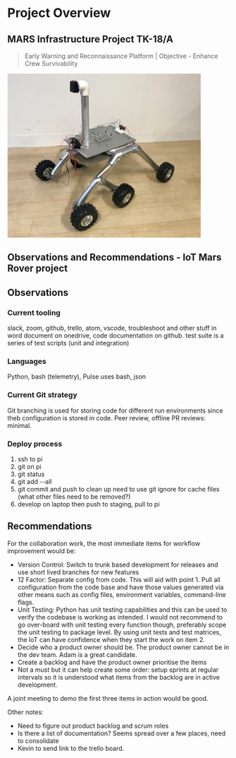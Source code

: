 # Project Overview #

## MARS Infrastructure Project TK-18/A ##

> Early Warning and Reconnaissance Platform | Objective - Enhance Crew Survivability

![Rover scale model](rover.png)

## Observations and Recommendations - IoT Mars Rover project ##

## Observations ##

### Current tooling ###

slack, zoom, github, trello, atom, vscode, troubleshoot and other stuff in word document on onedrive, code documentation on github.  test suite is a series of test scripts (unit and integration)

### Languages ###

Python, bash (telemetry), Pulse uses bash, json

### Current Git strategy ###

Git branching is used for storing code for different run environments since theb configuration is stored in code.
Peer review, offline PR reviews: minimal.

### Deploy process ###

1. ssh to pi
2. git on pi
3. git status
4. git add --all
5. git commit and push to clean up
need to use git ignore for cache files (what other files need to be removed?)
6. develop on laptop then push to staging, pull to pi

## Recommendations ##

For the collaboration work, the most immediate items for workflow improvement would be:

- Version Control: Switch to trunk based development for releases and use short lived branches for new features
- 12 Factor: Separate config from code.  This will aid with point 1.  Pull all configuration from the code base and have those values generated via other means such as config files, environment variables, command-line flags.
- Unit Testing: Python has unit testing capabilities and this can be used to verify the codebase is working as intended.  I would not recommend to go over-board with unit testing every function though, preferably scope the unit testing to package level.   By using unit tests and test matrices, the IoT can have confidence when they start the work on item 2.
- Decide who a product owner should be.  The product owner cannot be in the dev team.  Adam is a great candidate.
- Create a backlog and have the product owner prioritise the items
- Not a must but it can help create some order: setup sprints at regular intervals so it is understood what items from the backlog are in active development.

A joint meeting to demo the first three items in action would be good.  

Other notes:

- Need to figure out product backlog and scrum roles
- Is there a list of documentation?  Seems spread over a few places, need to consolidate
- Kevin to send link to the trello board.